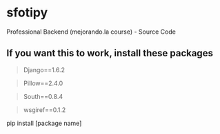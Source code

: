 sfotipy
=======

Professional Backend (mejorando.la course) - Source Code

If you want this to work, install these packages
------

>Django==1.6.2

>Pillow==2.4.0

>South==0.8.4

>wsgiref==0.1.2


pip install [package name]
